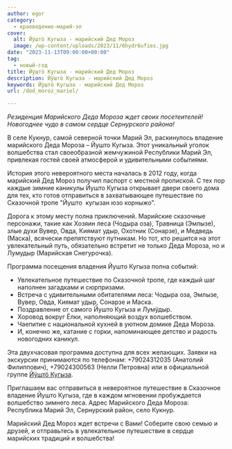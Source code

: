 ```yaml
---
author: egor
category:
  - краеведение-марий-эл
cover:
  alt: Йӱштӧ Кугыза - марийский Дед Мороз
  image: /wp-content/uploads/2023/11/6hydr6ufies.jpg
date: "2023-11-13T09:00:00+00:00"
tag:
  - новый-год
title: Йӱштӧ Кугыза - марийский Дед Мороз
description: Йӱштӧ Кугыза - марийский Дед Мороз
keywords: Йӱштӧ Кугыза - марийский Дед Мороз
url: /ded_moroz_mariel/

---
```

_Резиденция Марийского Деда Мороза ждет своих посетеителей! Новогоднее чудо в самом сердце Сернурского района!_

В селе Кукнур, самой северной точки Марий Эл, раскинулось владение марийского Деда Мороза – Йушто Кугыза. Этот уникальный уголок волшебства стал своеобразной жемчужиной Республики Марий Эл, привлекая гостей своей атмосферой и удивительными событиями.

История этого невероятного места началась в 2012 году, когда марийский Дед Мороз получил паспорт с местной пропиской. С тех пор каждые зимние каникулы Йушто Кугыза открывает двери своего дома для тех, кто готов отправиться в захватывающее путешествие по Сказочной тропе "Йушто  кугызан юзо корныжо".

Дорога к этому месту полна приключений. Марийские сказочные персонажи, такие как Хозяин леса (Чодыра оза), Травница (Эмлызе), злые духи Вувер, Овда, Киямат удыр, Охотник (Сонарзе), и Медведь (Маска), всячески препятствуют путникам. Но тот, кто решится на этот увлекательный путь, обязательно встретит не только Деда Мороза, но и Лумудыр (Марийская Снегурочка).

Программа посещения владения Йушто Кугыза полна событий:

- Увлекательное путешествие по Сказочной тропе, где каждый шаг наполнен загадками и сюрпризами.
- Встреча с удивительными обитателями леса: Чодыра оза, Эмлызе, Вувер, Овда, Киямат удыр, Сонарзе и Маска.
- Поздравление от самого Йушто Кугыза и Лумӱдыр.
- Хоровод вокруг Ёлки, наполняющий воздух волшебством.
- Чаепитие с национальной кухней в уютном домике Деда Мороза.
- И, конечно же, катание с горки, напоминающее детство и радость новогодних каникул.

Эта двухчасовая программа доступна для всех желающих. Заявки на экскурсии принимаются по телефонам: +79024312035 (Анатолий Филиппович), +79024300563 (Нелли Петровна) или в официальной группе [Йӱштӧ Кугыза](https://vk.com/club176284890).

Приглашаем вас отправиться в невероятное путешествие в Сказочное владение Йушто Кугыза, где в каждом мгновении пробуждается волшебство зимнего леса. Адрес Марийского Деда Мороза: Республика Марий Эл, Сернурский район, село Кукнур.

Марийский Дед Мороз ждет встречи с Вами! Соберите свою семью и друзей, и отправьтесь в увлекательное путешествие в сердце марийских традиций и волшебства!
